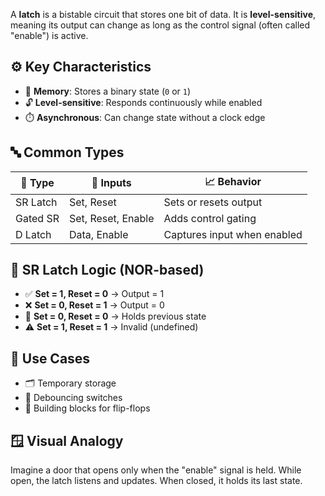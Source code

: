 A **latch** is a bistable circuit that stores one bit of data. It is **level-sensitive**, meaning its output can change as long as the control signal (often called "enable") is active.

## ⚙️ Key Characteristics

- 🧮 **Memory**: Stores a binary state (`0` or `1`)
- 🔓 **Level-sensitive**: Responds continuously while enabled
- ⏱️ **Asynchronous**: Can change state without a clock edge

## 🔤 Common Types

| 🔧 Type     | 🔢 Inputs       | 📈 Behavior                          |
|------------|----------------|--------------------------------------|
| SR Latch   | Set, Reset     | Sets or resets output                |
| Gated SR   | Set, Reset, Enable | Adds control gating             |
| D Latch    | Data, Enable   | Captures input when enabled          |

## 🧮 SR Latch Logic (NOR-based)

- ✅ **Set = 1, Reset = 0** → Output = 1
- ❌ **Set = 0, Reset = 1** → Output = 0
- 🔁 **Set = 0, Reset = 0** → Holds previous state
- ⚠️ **Set = 1, Reset = 1** → Invalid (undefined)

## 🧰 Use Cases

- 🗂️ Temporary storage
- 🔘 Debouncing switches
- 🧱 Building blocks for flip-flops

## 🪟 Visual Analogy

Imagine a door that opens only when the "enable" signal is held. While open, the latch listens and updates. When closed, it holds its last state.
